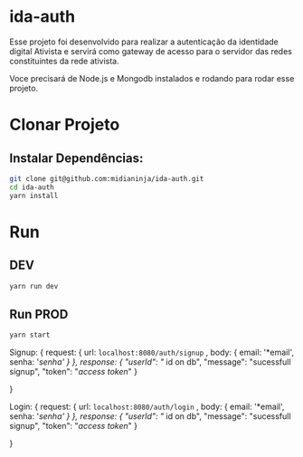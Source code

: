 # ida-auth

Esse projeto foi desenvolvido para realizar a autenticação da identidade digital Ativista e servirá como gateway de acesso para o servidor das redes constituintes da rede ativista.

Voce precisará de Node.js e Mongodb instalados e rodando para rodar esse projeto.



# Clonar Projeto

## Instalar Dependências:
```bash
git clone git@github.com:midianinja/ida-auth.git
cd ida-auth
yarn install
```

# Run 

## DEV
```bash
yarn run dev 
```

## Run PROD
```bash
yarn start
```

Signup: {
    request: {
        url: `localhost:8080/auth/signup` ,
        body: {
            email: '*email',
            senha: '*senha'
        }
    },
    response: {
        "userId": "* id on db",
        "message": "sucessfull signup",
        "token": "*access token*"
    }
  
} 

Login: {
    request: {
        url: `localhost:8080/auth/login` ,
        body: {
            email: '*email',
            senha: '*senha'
        }
    },
    response: {
        "userId": "* id on db",
        "message": "sucessfull signup",
        "token": "*access token*"
    }
  
} 







